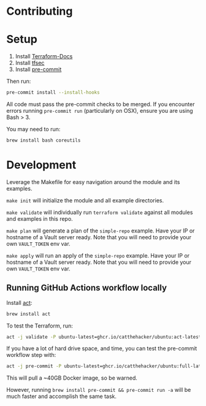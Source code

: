 # Contributing

# Setup

1. Install [Terraform-Docs](https://github.com/terraform-docs/terraform-docs)
2. Install [tfsec](https://aquasecurity.github.io/tfsec)
3. Install [pre-commit](https://pre-commit.com/#install)

Then run:

```bash
pre-commit install --install-hooks
```

All code must pass the pre-commit checks to be merged.
If you encounter errors running `pre-commit run` (particularly on OSX), ensure you are using Bash > 3.

You may need to run:

```bash
brew install bash coreutils
```

# Development

Leverage the Makefile for easy navigation around the module and its examples.

`make init` will initialize the module and all example directories.

`make validate` will individually run `terraform validate` against all modules and examples in this repo.

`make plan` will generate a plan of the `simple-repo` example.
Have your IP or hostname of a Vault server ready.
Note that you will need to provide your own `VAULT_TOKEN` env var.

`make apply` will run an apply of the `simple-repo` example.
Have your IP or hostname of a Vault server ready.
Note that you will need to provide your own `VAULT_TOKEN` env var.

## Running GitHub Actions workflow locally

Install [act](https://github.com/nektos/act):

```bash
brew install act
```

To test the Terraform, run:

```bash
act -j validate -P ubuntu-latest=ghcr.io/catthehacker/ubuntu:act-latest
```

If you have a lot of hard drive space, and time, you can test the pre-commit workflow step with:

```bash
act -j pre-commit -P ubuntu-latest=ghcr.io/catthehacker/ubuntu:full-latest
```

This will pull a ~40GB Docker image, so be warned.

However, running `brew install pre-commit && pre-commit run -a` will be much faster and accomplish the same task.
